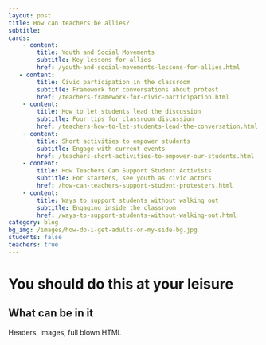 ```yaml
---
layout: post
title: How can teachers be allies?
subtitle: 
cards:
    - content:
        title: Youth and Social Movements
        subtitle: Key lessons for allies
        href: /youth-and-social-movements-lessons-for-allies.html
   - content:
        title: Civic participation in the classroom
        subtitle: Framework for conversations about protest
        href: /teachers-framework-for-civic-participation.html   
    - content:
        title: How to let students lead the discussion
        subtitle: Four tips for classroom discussion
        href: /teachers-how-to-let-students-lead-the-conversation.html
    - content:
        title: Short activities to empower students
        subtitle: Engage with current events
        href: /teachers-short-activities-to-empower-our-students.html
    - content:
        title: How Teachers Can Support Student Activists
        subtitle: For starters, see youth as civic actors
        href: /how-can-teachers-support-student-protesters.html
    - content:
        title: Ways to support students without walking out
        subtitle: Engaging inside the classroom
        href: /ways-to-support-students-without-walking-out.html
category: blog
bg_img: /images/how-do-i-get-adults-on-my-side-bg.jpg
students: false
teachers: true
---
```


You should do this at your leisure
==================================

## What can be in it

Headers, images, full blown HTML

